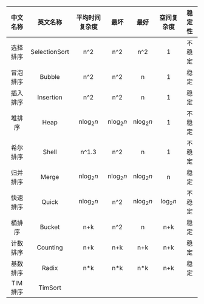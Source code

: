 |中文名称   |英文名称  |平均时间复杂度  |最坏   |最好    |空间复杂度|稳定性|
|:----:|:----:      |:----:     |:----:| :----:|:----:  |:----:|
|选择排序|SelectionSort|n^2|n^2|n^2|1|不稳定|
|冒泡排序|Bubble|n^2|n^2|n|1|稳定|
|插入排序|Insertion|n^2|n^2|n|1|稳定|
|堆排序|Heap|n$\log_2{n}$|n$\log_2{n}$|n$\log_2{n}$|1|不稳定|
|希尔排序|Shell|n^1.3|n^2|n|1|不稳定|
|归并排序|Merge|n$\log_2{n}$|n$\log_2{n}$|n$\log_2{n}$|n|稳定|
|快速排序|Quick|n$\log_2{n}$|n^2|n$\log_2{n}$|$\log_2{n}$|不稳定|
|桶排序|Bucket|n+k|n^2|n|n+k|稳定|
|计数排序|Counting|n+k|n+k|n+k|n+k|稳定|
|基数排序|Radix|n*k|n*k|n*k|n+k|稳定|
|TIM排序|TimSort||||||

